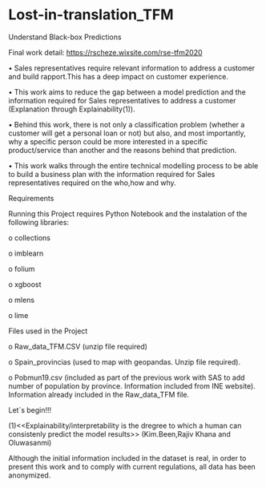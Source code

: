 # Lost-in-translation_TFM
Understand Black-box Predictions

Final work detail:  https://rscheze.wixsite.com/rse-tfm2020

•	Sales representatives require relevant information to address a customer and build rapport.This has a deep impact on customer experience.

•	This work aims to reduce the gap between a model prediction and the information required for Sales representatives to address a customer (Explanation through Explainability(1)).

•	Behind this work, there is not only a classification problem (whether a customer will get a personal loan or not) but also, and most importantly, why a specific person could be more interested in a specific product/service than another and the reasons behind that prediction.

•	This work walks through the entire technical modelling process to be able to build a business plan with the information required for Sales representatives required on the who,how and why.

Requirements 

Running this Project requires Python Notebook and the instalation of the following libraries:

o	collections

o	imblearn

o	folium

o	xgboost  

o	mlens

o	lime

Files used in the Project

o	Raw_data_TFM.CSV (unzip file required)

o	Spain_provincias (used to map with geopandas. Unzip file required).

o	Pobmun19.csv (included as part of the previous work with SAS to add number of population by province. Information included from INE website). Information already included in the Raw_data_TFM file.


Let´s begin!!! 

(1)<<Explainability/interpretability is the dregree to which a human can consistenly predict the model results>> (Kim.Been,Rajiv Khana and Oluwasanmi) 


Although the initial information included in the dataset is real, in order to present this work and to comply with current regulations, all data has been anonymized.  

